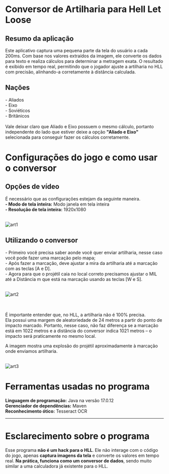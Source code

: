 <h1>Conversor de Artilharia para Hell Let Loose</h1>

<h2>Resumo da aplicação</h2>
Este aplicativo captura uma pequena parte da tela do usuário a cada 200ms. Com base nos valores extraídos da imagem, ele converte os dados para texto e realiza cálculos para determinar a metragem exata. O resultado é exibido em tempo real, permitindo que o jogador ajuste a artilharia no HLL com precisão, alinhando-a corretamente à distância calculada.

<h2>Nações</h2>
  - Aliados
  <br>
  - Eixo
  <br>
  - Soviéticos
  <br>
  - Britânicos
  <br><br>
Vale deixar claro que Aliado e Eixo possuem o mesmo cálculo, portanto independente do lado que estiver deixe a opção <strong>"Aliado e Eixo"</strong> selecionada para conseguir fazer os cálculos corretamente.

<h1>Configurações do jogo e como usar o conversor</h1>

<h2>Opções de vídeo</h2>
É necessário que as configurações estejam da seguinte maneira.
<br>
<strong> - Modo de tela inteira:</strong> Modo janela em tela inteira
<br>
<strong>- Resolução de tela inteira:</strong> 1920x1080
<br>
<br>

![art1](https://github.com/user-attachments/assets/649e3f7a-bf9c-490a-abcc-036432a97c33)

<h2>Utilizando o conversor</h2>
  - Primeiro você precisa saber aonde você quer enviar artilharia, nesse caso você pode fazer uma marcação pelo mapa;
  <br>
  - Após fazer a marcação, deve ajustar a mira da artilharia até a marcação com as teclas [A e D].
  <br>
  - Agora para que o projétil caia no local correto precisamos ajustar o MIL até a Distância m que está na marcação usando as teclas [W e S].
  <br>
  <br>
  
![art2](https://github.com/user-attachments/assets/089a9766-cca3-4c69-8ae7-b0a725f43153)

<br>
<br>
É importante entender que, no HLL, a artilharia não é 100% precisa.
<br>
Ela possui uma margem de aleatoriedade de 24 metros a partir do ponto de impacto marcado. Portanto, nesse caso, não faz diferença se a marcação está em 1022 metros e a distância do conversor indica 1021 metros – o impacto será praticamente no mesmo local.

A imagem mostra uma explosão do projétil aproximadamente à marcação onde enviamos artilharia.
<br>
<br>

![art3](https://github.com/user-attachments/assets/82066d06-0064-428d-9bc5-ca5d420432d1)


<h1>Ferramentas usadas no programa</h1>
<strong>Linguagem de programação:</strong> Java na versão 17.0.12
<br>
<strong>Gerenciador de dependências:</strong> Maven
<br>
<strong>Reconhecimento ótico:</strong> Tesseract OCR
<br>

<hr>

<h1>Esclarecimento sobre o programa</h1>
Esse programa <strong>não é um hack para o HLL</strong>. Ele não interage com o código do jogo, apenas <strong>captura imagens da tela</strong> e converte os valores em tempo real. <strong>Na prática, funciona como um conversor de dados</strong>, sendo muito similar a uma calculadora já existente para o HLL.

